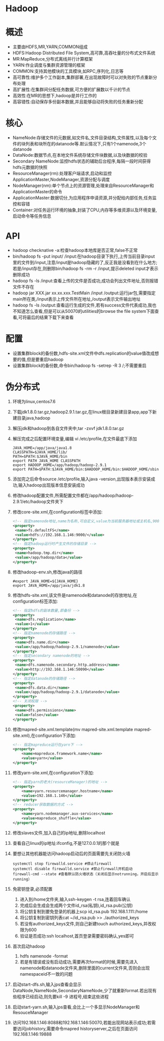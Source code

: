 # Hadoop



# 概述

* 主要由HDFS,MR,YARN,COMMON组成
* HDFS:Hadoop Distributed File System,高可靠,高吞吐量的分布式文件系统
* MR:MapReduce,分布式离线并行计算框架
* YARN:作业调度与集群资源管理的框架
* COMMON:支持其他模块的工具模块,如RPC,序列化,日志等
* 高可靠性:维护多个工作副本,集群部署,在出现故障时可以对失败的节点重新分布处理
* 高扩展性:在集群间分配任务数据,可方便的扩展数以千计的节点
* 高效性:在MR的思想下,hadoop是并行工作的
* 高容错性:自动保存多份副本数据,并且能够自动将失败的任务重新分配



# 核心

* NameNode:存储文件的元数据,如文件名,文件目录结构,文件属性,以及每个文件的块列表和块所在的datanode等.默认情况下,只有1个namenode,3个datanode
* DataNode:数据节点,在本地文件系统存储文件块数据,以及块数据的校验
* Secondary NameNode:监控hdfs状态的辅助后台程序,每隔一段时间获得hdfs元数据的快照
* ResourceManager(rm):处理客户端请求,启动和监控ApplicationMaster,NodeManager,资源分配与调度
* NodeManager(nm):单个节点上的资源管理,处理来自ResourceManager和ApplicationMaster的命令
* ApplicationMaster:数据切分,为应用程序申请资源,并分配给内部任务,任务监控和容错
* Container:对任务运行环境的抽象,封装了CPU,内存等多维资源以及环境变量,启动命令等任务信息



# API

* hadoop checknative -a:检查hadoop本地库是否正常,false不正常
* bin/hadoop fs -put input/ /input:在hadoop目录下执行,上传当前目录input里的文件到/input,注意/input是hadoop隐藏的了,反正我是没看到在什么地方;若是/input存在,则删除bin/hadoop fs -rm -r /input,提示deleted input才表示删除成功
* hadoop fs -ls /input:查看上传的文件是否成功,成功会列出文件地址,否则报错文件不存在
* hadoop jar XXX.jar xx.xx.xxx.TestMain /input /output:运行jar包,需要指定main所在类,/input表示上传文件所在地址,/output表示文件输出地址
* hadoop fs -ls /output:查看运行生成的文件,若有success文件代表成功,我也不知道怎么查看,但是可以从50070的utilities的browse the file system下面查看,可将最后的结果下载下来查看



# 配置

* 设置集群block的备份数,hdfs-site.xml文件中dfs.replication的value值改成想要的值,但是要重启hadoop
* 设置集群block的备份数,命令bin/hadoop fs -setrep -R 3 /;不需要重启



# 伪分布式

1. 环境为linux,centos7.6

2. 下载jdk1.8.0.tar.gz,hadoop2.9.1.tar.gz,在linux根目录新建目录app,app下新建目录java,hadoop

4. 解压jdk和hadoop到各自文件夹中,tar -zxvf jdk1.8.0.tar.gz

5. 解压完成之后配置环境变量,编辑 vi /etc/profile,在文件最底下添加

   ```shell
   JAVA_HOME=/app/java/java1.8
   CLASSPATH=$JAVA_HOME/lib/
   PATH=$PATH:$JAVA_HOME/bin
   export PATH JAVA_HOME CLASSPATH
   export HADOOP_HOME=/app/hadoop/hadoop-2.9.1
   export PATH=$PATH:$JAVA_HOME/bin:$HADOOP_HOME/bin:$HADOOP_HOME/sbin
   ```

6. 添加完之后命令source /etc/profile,输入java -version,出现版本表示安装成功,输入hadoop出现版本信息安装成功

7. 修改hadoop配置文件,所需配置文件都在/app/hadoop/hadoop-2.9.1/etc/hadoop文件夹下

7. 修改core-site.xml,在configuration标签中添加:

   ```xml
   <!-- 指定namenode地址,name为名称,可自定义,value为当前服务器地址或主机名,9000默认端口-->
   <property>
   	<name>fs.defaultFS</name>
   	<value>hdfs://192.168.1.146:9000/</value>
   </property>
   <!-- 指定hadoop运行时产生文件的存储目录 -->
   <property>
   	<name>hadoop.tmp.dir</name>
   	<value>/app/hadoop/data</value>
   </property>
   ```

9. 修改hadoop-env.sh,修改java的路径

   ```shell
   #export JAVA_HOME=${JAVA_HOME}
   export JAVA_HOME=/app/java/jdk1.8
   ```

9. 修改hdfs-site.xml,该文件是namenode和datanode的存放地址,在configuration标签添加:

   ```xml
   <!-- 指定hdfs的副本数量,即备份 -->
   <property>
   	<name>dfs.replication</name>
   	<value>1</value>
   </property>
   <!-- 指定namenode的存储路径 -->
   <property>
   	<name>dfs.name.dir</name>
   	<value>/app/hadoop/hadoop-2.9.1/namenode</value>
   </property>
   <!-- 指定secondary namenode的地址 -->
   <property>
   	<name>dfs.namenode.secondary.http.address</name>
   	<value>http://192.168.1.146:50090</value>
   </property>
   <!-- 指定datanode的存储路径 -->
   <property>
   	<name>dfs.data.dir</name>
   	<value>/app/hadoop/hadoop-2.9.1/datanode</value>
   </property>
   <!-- 关闭权限 -->
   <property>
   	<name>dfs.permissions</name>
   	<value>false</value>
   </property>
   ```

11. 修改mapred-site.xml.template(mv mapred-site.xml.template mapred-site.xml),在configuration下添加:

    ```xml
    <!-- 指定mapreduce运行在yarn下 -->
    <property>
    	<name>mapreduce.framework.name</name>
    	<value>yarn</value>
    </property>
    ```

12. 修改yarn-site.xml,在configuration下添加:

    ```xml
    <!-- 指定yarn的老大(resourceManager)的地址 -->
    <property>
    	<name>yarn.resourcemanager.hostname</name>
    	<value>192.168.1.146</value>
    </property>
    <!-- reducer获取数据的方式 -->
    <property>
    	<name>yarn.nodemanager.aux-services</name>
    	<value>mapreduce_shuffle</value>
    </property>
    ```

13. 修改slaves文件,加入自己的ip地址,删除localhost

14. 查看自己linux的ip地址:ifconfig,不是127.0.0.1的那个就是

15. 要想让其他机器能访问hadoop启动后的页面需要先关闭防火墙

    ```shell
    systemctl stop firewalld.service #停止firewall
    systemctl disable firewalld.service #禁止firewall开机启动
    firewall-cmd --state #查看默认防火墙状态（关闭后显示notrunning，开启后显示running）
    ```

16. 免密钥登录,必须配置

    1. 进入到/home文件夹,输入ssh-keygen -t rsa,连着回车确认
    2. 完成后会生成会生成两个文件id_rsa(私钥),id_rsa.pub(公钥)
    3. 将公钥复制到要免登录的机器上scp id_rsa.pub 192.168.1.111:/home
    4. 将公钥复制到密钥列表cat ~/id_rsa.pub >> ./authorized_keys
    5. 若没有authorized_keys文件,则自己新建touch authorized_keys,并改权限为600
    6. 验证是否成功:ssh localhost,首页登录需要密码确认,yes即可

17. 首次启动hadoop

    1. hdfs namenode -format
    2. 若是有错误或没有启动成功,需要再次format的时候,需要先进入namenode和datanode文件夹,删除里面的current文件夹,否则会出现namespaceid不一致的问题

18. 启动start-dfs.sh,输入jps查看会显示DataNode,NameNode,SecondaryNameNode,少了就重新format.若出现有些程序已经启动,则先要kill -9 进程号,结束这些进程

19. 启动start-yarn.sh,输入jps查看,会比上一个多显示NodeManager和ResouceManager

20. 访问192.168.1.146:8088和192.168.1.146:50070,若能出现网站表示成功;若需要访问jobhistory,需要命令mapred historyserver,之后在页面访问192.168.1.146:19888